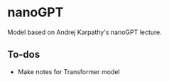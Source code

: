 # nanoGPT
Model based on Andrej Karpathy's nanoGPT lecture.

## To-dos
* Make notes for Transformer model
